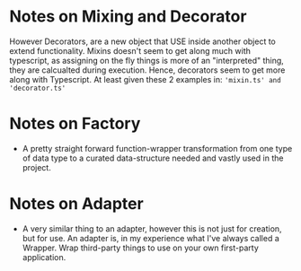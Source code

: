 # Notes on Mixing and Decorator
However Decorators, are a new object that USE inside another object to extend functionality.
Mixins doesn't seem to get along much with typescript, as assigning on the fly things is more of an 
"interpreted" thing, they are calcualted during execution.
Hence, decorators seem to get more along with Typescript.
At least given these 2 examples in: `'mixin.ts' and 'decorator.ts'`

# Notes on Factory
- A pretty straight forward function-wrapper transformation from one type of data type to a curated data-structure needed and vastly used in the project.

# Notes on Adapter
- A very similar thing to an adapter, however this is not just for creation, but for use. An adapter is, in my experience what I've always called a Wrapper. Wrap third-party things to use on your own first-party application.